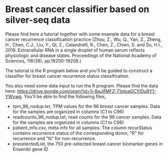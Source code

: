 # Breast cancer classifier based on silver-seq data

Please find here a tutorial together with some example data for a breast cancer recurrence classification practice (Zhou, Z., Wu, Q., Yan, Z., Zheng, H., Chen, C.J., Liu, Y., Qi, Z., Calandrelli, R., Chen, Z., Chien, S. and Su, H.I., 2019. Extracellular RNA in a single droplet of human serum reflects physiologic and disease states. Proceedings of the National Academy of Sciences, 116(38), pp.19200-19208.) 

The tutorial is the R program below and you'll be guided to construct a classifier for breast cancer recurrence status classification.

You also need some data input to run the R program. Please find the data here: https://drive.google.com/open?id=1i-8qJifMFZ-71xtoaGCYlDuRY1-YWywg. You'll be able to find the following files,
* tpm_96_nodup.txt, TPM values for the 96 breast cancer samples. Data for the samples are organized in columns (C1 to C96)
* readcounts_96_nodup.txt, read counts for the 96 cancer samples. Data for the samples are organized in columns (C1 to C96)
* patient_info.csv, meta info for all samples. The column recurStatus contains recurrence status of the corresponding donor, "R" for recurrence and "N" for non-recurrence.
* preselectedList, the 750 pre-selected breast cancer biomarker genes in Ensembl gene ID
